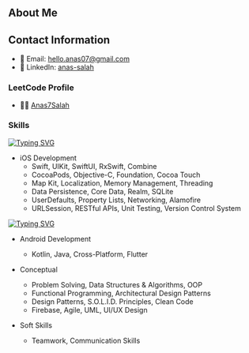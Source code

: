 ## About Me

<p id="about-me"></p>

## Contact Information

- 📧 Email: [hello.anas07@gmail.com](mailto:hello.anas07@gmail.com)
- 💼 LinkedIn: [anas-salah](https://www.linkedin.com/in/anas-salah)

### LeetCode Profile

- 🙅‍♂️ [Anas7Salah](https://leetcode.com/u/Anas7Salah/)

### Skills

[![Typing SVG](https://readme-typing-svg.herokuapp.com/?lines=iOS+Developer)](https://git.io/typing-svg)

- iOS Development
  - Swift, UIKit, SwiftUI, RxSwift, Combine
  - CocoaPods, Objective-C, Foundation, Cocoa Touch
  - Map Kit, Localization, Memory Management, Threading
  - Data Persistence, Core Data, Realm, SQLite
  - UserDefaults, Property Lists, Networking, Alamofire
  - URLSession, RESTful APIs, Unit Testing, Version Control System

[![Typing SVG](https://readme-typing-svg.herokuapp.com/?lines=Software+Engineer)](https://git.io/typing-svg)

- Android Development
  - Kotlin, Java, Cross-Platform, Flutter

- Conceptual
  - Problem Solving, Data Structures & Algorithms, OOP
  - Functional Programming, Architectural Design Patterns
  - Design Patterns, S.O.L.I.D. Principles, Clean Code
  - Firebase, Agile, UML, UI/UX Design

- Soft Skills
  - Teamwork, Communication Skills
